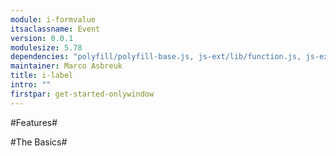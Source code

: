 ```yaml
---
module: i-formvalue
itsaclassname: Event
version: 0.0.1
modulesize: 5.78
dependencies: "polyfill/polyfill-base.js, js-ext/lib/function.js, js-ext/lib/object.js, utils, event"
maintainer: Marco Asbreuk
title: i-label
intro: ""
firstpar: get-started-onlywindow
---
```


#Features#


#The Basics#

